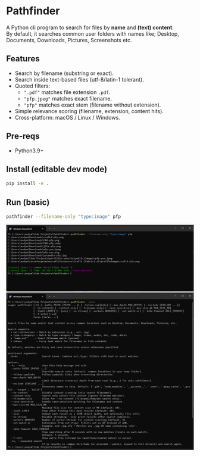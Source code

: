 # Pathfinder

A Python cli program to search for files by **name** and **(text) content**.  
By default, it searches common user folders with names like; Desktop, Documents, Downloads, Pictures, Screenshots etc.


## Features
- Search by filename (substring or exact).
- Search inside text-based files (utf-8/latin-1 tolerant).
- Quoted filters:
  - `".pdf"` matches file extension `.pdf`.
  - `"pfp.jpeg"` matches exact filename.
  - `"pfp"` matches exact stem (filename without extension).
- Simple relevance scoring (filename, extension, content hits).
- Cross-platform: macOS / Linux / Windows.

## Pre-reqs
- Python3.9+

## Install (editable dev mode)
```bash
pip install -e .
```
## Run (basic)
```bash
pathfinder --filename-only "type:image" pfp
```

![Example Output](ex-output.png) ![Help Description](help-desc.png)
